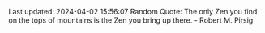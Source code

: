 Last updated: 2024-04-02 15:56:07
Random Quote: The only Zen you find on the tops of mountains is the Zen you bring up there. - Robert M. Pirsig